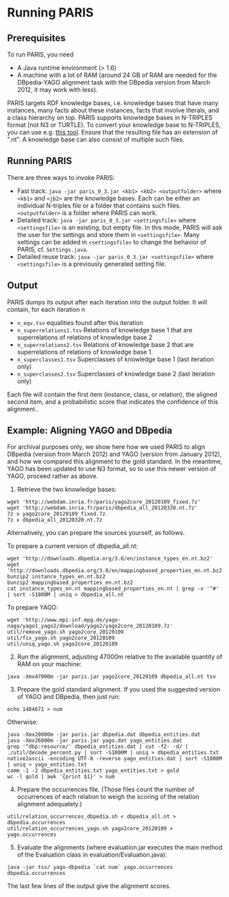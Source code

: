 Running PARIS
===========

Prerequisites
------------

To run PARIS, you need 
* A Java runtime environment (> 1.6)
* A machine with a lot of RAM (around 24 GB of RAM are needed for the
  DBpedia-YAGO alignment task with the DBpedia version from March 2012, it may
  work with less).

PARIS targets RDF knowledge bases, i.e. knowledge bases that have many instances, many
facts about these instances, facts that involve literals, and a class hierarchy on top. PARIS supports
knowledge bases in N-TRIPLES format (not N3 or TURTLE). To convert your knowledge base to
N-TRIPLES, you can use e.g. [this tool](http://www.l3s.de/~minack/rdf2rdf/). Ensure that
the resulting file has an extension of ".nt". A knowledge base can also consist of
multiple such files.

Running PARIS
-------------

There are three ways to invoke PARIS:
* Fast track:
    `java -jar paris_0_3.jar <kb1> <kb2> <outputfolder>`
  where `<kb1>` and `<jb2>` are the knowledge bases. Each can be either
    an individual N-triples file or a folder that contains such files.
  `<outputfolder>` is a folder where PARIS can work.
* Detailed track:
    `java -jar paris_0_3.jar <settingsfile>`
  where `<settingsfile>` is an existing, but empty file. In this mode, PARIS
  will ask the user for the settings and store them in `<settingsfile>`. Many
  settings can be added in `<settingsfile>` to change the behavior of PARIS, cf.
  `Settings.java`.
* Detailed reuse track:
   `java -jar paris_0_3.jar <settingsfile>`
  where `<settingsfile>` is a previously generated setting file.
  
Output
---------

PARIS dumps its output after each iteration into the output folder.
It will contain, for each iteration n
* `n_eqv.tsv`
   equalities found after this iteration
* `n_superrelations1.tsv`
   Relations of knowledge base 1 that are superrelations of relations of knowledge base 2
* `n_superrelations2.tsv`
   Relations of knowledge base 2 that are superrelations of relations of knowledge base 1. 
* `n_superclasses1.tsv`
   Superclasses of knowledge base 1 (last iteration only)  
* `n_superclasses2.tsv`
   Superclasses of knowledge base 2 (last iteration only)

Each file will contain the first item (instance, class, or relation), the aligned second item, and a probabilistic score that indicates the confidence of this alignment..

Example: Aligning YAGO and DBpedia
-------------------

For archival purposes only, we show here how we used PARIS to align
DBpedia (version from March 2012) and YAGO (version from January 2012), and how we compared this alignment to the gold standard. In the
meantime, YAGO has been updated to use N3 format, so to use this newer version
of YAGO, proceed rather as above.

1. Retrieve the two knowledge bases:

```
wget 'http://webdam.inria.fr/paris/yago2core_20120109_fixed.7z'
wget 'http://webdam.inria.fr/paris/dbpedia_all_20120320.nt.7z'
7z x yago2core_20120109_fixed.7z
7z x dbpedia_all_20120320.nt.7z
```

Alternatively, you can prepare the sources yourself, as follows.

To prepare a current version of dbpedia_all.nt:

```
wget 'http://downloads.dbpedia.org/3.8/en/instance_types_en.nt.bz2'
wget 'http://downloads.dbpedia.org/3.8/en/mappingbased_properties_en.nt.bz2'
bunzip2 instance_types_en.nt.bz2
bunzip2 mappingbased_properties_en.nt.bz2
cat instance_types_en.nt mappingbased_properties_en.nt | grep -v '^#' | sort -S1000M | uniq > dbpedia_all.nt
```

To prepare YAGO:

```
wget 'http://www.mpi-inf.mpg.de/yago-naga/yago1_yago2/download/yago2/yago2core_20120109.7z'
util/remove_yago.sh yago2core_20120109
util/fix_yago.sh yago2core_20120109
util/uniq_yago.sh yago2core_20120109
```

2. Run the alignment, adjusting 47000m relative to the available quantity of RAM
on your machine:

```
java -Xmx47000m -jar paris.jar yago2core_20120109 dbpedia_all.nt tsv
```

3. Prepare the gold standard alignment. If you used the suggested version of
YAGO and DBpedia, then just run:

```
echo 1484671 > num
```

Otherwise:

```
java -Xmx20000m -jar paris.jar dbpedia.dat dbpedia_entities.dat
java -Xmx26000m -jar paris.jar yago.dat yago_entities.dat
grep '^dbp:resource/' dbpedia_entities.dat | cut -f2- -d/ | ./util/decode_percent.py | sort -S1000M | uniq > dbpedia_entities.txt
native2ascii -encoding UTF-8 -reverse yago_entities.dat | sort -S1000M | uniq > yago_entities.txt
comm -1 -2 dbpedia_entities.txt yago_entities.txt > gold
wc -l gold | awk '{print $1}' > num
```

4. Prepare the occurrences file. (Those files count the number of occurrences of
   each relation to weigh the scoring of the relation alignment adequately.)

```
util/relation_occurrences_dbpedia.sh < dbpedia_all.nt > dbpedia.occurrences
util/relation_occurrences_yago.sh yago2core_20120109 > yago.occurrences
```

5. Evaluate the alignments (where evaluation.jar executes the main
   method of the Evaluation class in evaluation/Evaluation.java):

```
java -jar tsv/ yago-dbpedia `cat num` yago.occurrences dbpedia.occurrences
```

The last few lines of the output give the alignment scores.
